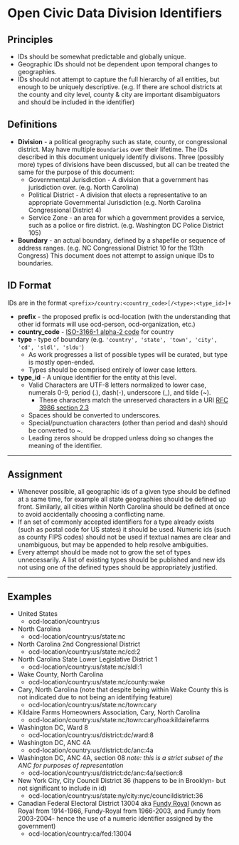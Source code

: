 # Open Civic Data Division Identifiers

## Principles

* IDs should be somewhat predictable and globally unique.
* Geographic IDs should not be dependent upon temporal changes to geographies.
* IDs should not attempt to capture the full hierarchy of all entities, but enough to be uniquely descriptive.  (e.g. If there are school districts at the county and city level, county & city are important disambiguators and should be included in the identifier)

## Definitions

* **Division** - a political geography such as state, county, or congressional district.  May have multiple `Boundaries` over their lifetime.  The IDs described in this document uniquely identify divisons.  Three (possibly more) types of divisions have been discussed, but all can be treated the same for the purpose of this document:
   * Governmental Jurisdiction - A division that a government has jurisdiction over. (e.g. North Carolina)
   * Political District - A division that elects a representative to an appropriate Governmental Jurisdiction (e.g. North Carolina Congressional District 4)
   * Service Zone - an area for which a government provides a service, such as a police or fire district.  (e.g. Washington DC Police District 105) 
* **Boundary** - an actual boundary, defined by a shapefile or sequence of address ranges.  (e.g. NC Congressional District 10 for the 113th Congress)  This document does not attempt to assign unique IDs to boundaries.

## ID Format

IDs are in the format `<prefix>/country:<country_code>[/<type>:<type_id>]+`

* **prefix** - the proposed prefix is ocd-location (with the understanding that other id formats will use ocd-person, ocd-organization, etc.) 
* **country_code** - [ISO-3166-1 alpha-2 code](http://en.wikipedia.org/wiki/ISO_3166-1_alpha-2) for country
* **type** - type of boundary (e.g. `'country', 'state', 'town', 'city', 'cd', 'sldl', 'sldu'`)  
  * As work progresses a list of possible types will be curated, but type is mostly open-ended.
  * Types should be comprised entirely of lower case letters.
* **type_id** - A unique identifier for the entity at this level.  
  * Valid Characters are UTF-8 letters normalized to lower case, numerals 0-9, period (.), dash(-), underscore (_), and tilde (~).
      * These characters match the unreserved characters in a URI [RFC 3986 section 2.3](http://www.rfc-editor.org/rfc/rfc3986.txt)
  * Spaces should be converted to underscores.
  * Special/punctuation characters (other than period and dash) should be converted to ~.
  * Leading zeros should be dropped unless doing so changes the meaning of the identifier.


***

## Assignment

* Whenever possible, all geographic ids of a given type should be defined at a same time, for example all state geographies should be defined up front.  Similarly, all cities within North Carolina should be defined at once to avoid accidentally choosing a conflicting name.
* If an set of commonly accepted identifiers for a type already exists (such as postal code for US states) it should be used.  Numeric ids (such as county FIPS codes) should not be used if textual names are clear and unambiguous, but may be appended to help resolve ambiguities.
* Every attempt should be made not to grow the set of types unnecessarily.  A list of existing types should be published and new ids not using one of the defined types should be appropriately justified.


***

## Examples

* United States
  * ocd-location/country:us
* North Carolina
  * ocd-location/country:us/state:nc
* North Carolina 2nd Congressional District
  * ocd-location/country:us/state:nc/cd:2
* North Carolina State Lower Legislative District 1 
  * ocd-location/country:us/state:nc/sldl:1
* Wake County, North Carolina
  * ocd-location/country:us/state:nc/county:wake
* Cary, North Carolina  (note that despite being within Wake County this is not indicated due to not being an identifying feature)
  * ocd-location/country:us/state:nc/town:cary
* Kildaire Farms Homeowners Association, Cary, North Carolina 
  * ocd-location/country:us/state:nc/town:cary/hoa:kildairefarms
* Washington DC, Ward 8
  * ocd-location/country:us/district:dc/ward:8 
* Washington DC, ANC 4A
  * ocd-location/country:us/district:dc/anc:4a
* Washington DC, ANC 4A, section 08  _note: this is a strict subset of the ANC for purposes of representation_
  * ocd-location/country:us/district:dc/anc:4a/section:8
* New York City, City Council District 36 (happens to be in Brooklyn- but not significant to include in id)
  * ocd-location/country:us/state:ny/city:nyc/councildistrict:36
* Canadian Federal Electoral District 13004 aka [Fundy Royal](http://en.wikipedia.org/wiki/Fundy_Royal) (known as Royal from 1914-1966, Fundy-Royal from 1966-2003, and Fundy from 2003-2004- hence the use of a numeric identifier assigned by the government)
  * ocd-location/country:ca/fed:13004
